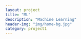 ```yaml
---
layout: project
title: "ML"
description: "Machine Learning"
header-img: "img/home-bg.jpg"
category: project1
---
```

